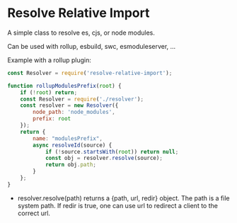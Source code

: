 Resolve Relative Import
=======================

A simple class to resolve es, cjs, or node modules.


Can be used with rollup, esbuild, swc, esmoduleserver, ...

Example with a rollup plugin:

```js
const Resolver = require('resolve-relative-import');

function rollupModulesPrefix(root) {
	if (!root) return;
	const Resolver = require('./resolver');
	const resolver = new Resolver({
		node_path: 'node_modules',
		prefix: root
	});
	return {
		name: "modulesPrefix",
		async resolveId(source) {
			if (!source.startsWith(root)) return null;
			const obj = resolver.resolve(source);
			return obj.path;
		}
	};
}
```


* resolver.resolve(path)
  returns a {path, url, redir} object.
  The path is a file system path.
  If redir is true, one can use url to redirect a client to the correct url.
